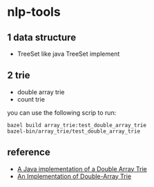 # nlp-tools

## 1 data structure

- TreeSet like java TreeSet implement

## 2 trie

- double array trie
- count trie

you can use the following scrip to run:

```
bazel build array_trie:test_double_array_trie
bazel-bin/array_trie/test_double_array_trie
```

## reference

- [A Java implementation of a Double Array Trie](https://github.com/digitalstain/DoubleArrayTrie)
- [An Implementation of Double-Array Trie](https://linux.thai.net/~thep/datrie/datrie.html)
